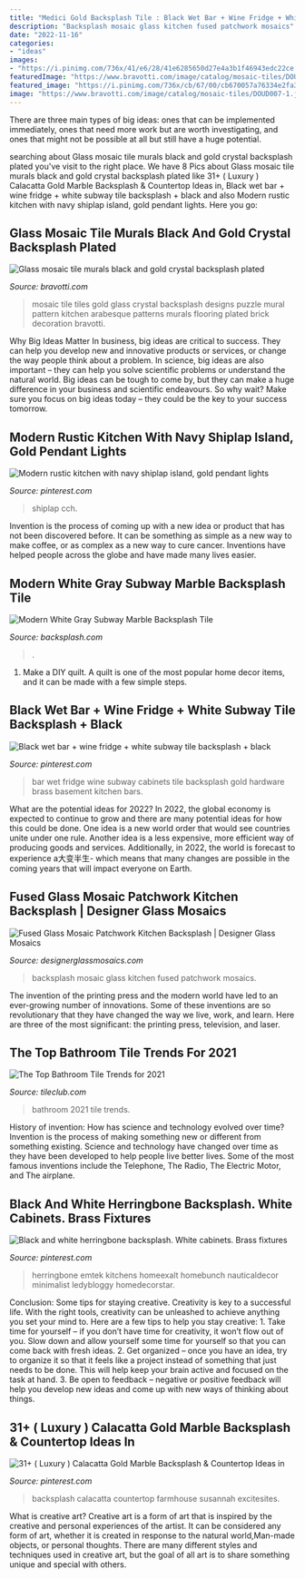 ```yaml
---
title: "Medici Gold Backsplash Tile : Black Wet Bar + Wine Fridge + White Subway Tile Backsplash + Black"
description: "Backsplash mosaic glass kitchen fused patchwork mosaics"
date: "2022-11-16"
categories:
- "ideas"
images:
- "https://i.pinimg.com/736x/41/e6/28/41e6285650d27e4a3b1f46943edc22ce.jpg"
featuredImage: "https://www.bravotti.com/image/catalog/mosaic-tiles/DOUD007-1.jpg"
featured_image: "https://i.pinimg.com/736x/cb/67/00/cb670057a76334e2fa3ddaec6c0a7ccf.jpg"
image: "https://www.bravotti.com/image/catalog/mosaic-tiles/DOUD007-1.jpg"
---
```



There are three main types of big ideas: ones that can be implemented immediately, ones that need more work but are worth investigating, and ones that might not be possible at all but still have a huge potential.

	

		
searching about Glass mosaic tile murals black and gold crystal backsplash plated you've visit to the right place. We have 8 Pics about Glass mosaic tile murals black and gold crystal backsplash plated like 31+ ( Luxury ) Calacatta Gold Marble Backsplash &amp; Countertop Ideas in, Black wet bar + wine fridge + white subway tile backsplash + black and also Modern rustic kitchen with navy shiplap island, gold pendant lights. Here you go:
		
    
## Glass Mosaic Tile Murals Black And Gold Crystal Backsplash Plated

<img loading=lazy src="https://www.bravotti.com/image/catalog/mosaic-tiles/DOUD007-1.jpg" onerror="this.onerror=null;this.src='https://tse2.mm.bing.net/th?id=OIP.CrknFco7VdOl8HjqOy79KwHaHa&amp;pid=15.1';" alt="Glass mosaic tile murals black and gold crystal backsplash plated">

_Source: bravotti.com_

>mosaic tile tiles gold glass crystal backsplash designs puzzle mural pattern kitchen arabesque patterns murals flooring plated brick decoration bravotti. 

	

Why Big Ideas Matter
In business, big ideas are critical to success. They can help you develop new and innovative products or services, or change the way people think about a problem. In science, big ideas are also important – they can help you solve scientific problems or understand the natural world.
Big ideas can be tough to come by, but they can make a huge difference in your business and scientific endeavours. So why wait? Make sure you focus on big ideas today – they could be the key to your success tomorrow.

    
## Modern Rustic Kitchen With Navy Shiplap Island, Gold Pendant Lights

<img loading=lazy src="https://i.pinimg.com/736x/41/e6/28/41e6285650d27e4a3b1f46943edc22ce.jpg" onerror="this.onerror=null;this.src='https://tse2.mm.bing.net/th?id=OIP.OWTrenf1Pb8qSNt6FBYOsgHaJQ&amp;pid=15.1';" alt="Modern rustic kitchen with navy shiplap island, gold pendant lights">

_Source: pinterest.com_

>shiplap cch. 

	

Invention is the process of coming up with a new idea or product that has not been discovered before. It can be something as simple as a new way to make coffee, or as complex as a new way to cure cancer. Inventions have helped people across the globe and have made many lives easier.

    
## Modern White Gray Subway Marble Backsplash Tile

<img loading=lazy src="https://backsplash.com/wp-content/uploads/2015/06/BA1034-subway-marble-kitchen-backsplash-tile-5.jpg" onerror="this.onerror=null;this.src='https://tse1.mm.bing.net/th?id=OIP.XpqibQfBu9R1IsF-ZtejEAHaJ4&amp;pid=15.1';" alt="Modern White Gray Subway Marble Backsplash Tile">

_Source: backsplash.com_

>. 

	

1. Make a DIY quilt. A quilt is one of the most popular home decor items, and it can be made with a few simple steps.

    
## Black Wet Bar + Wine Fridge + White Subway Tile Backsplash + Black

<img loading=lazy src="https://i.pinimg.com/736x/cb/67/00/cb670057a76334e2fa3ddaec6c0a7ccf.jpg" onerror="this.onerror=null;this.src='https://tse3.mm.bing.net/th?id=OIP.cEnVpcwwDNBecDG_TeQ9fQHaLH&amp;pid=15.1';" alt="Black wet bar + wine fridge + white subway tile backsplash + black">

_Source: pinterest.com_

>bar wet fridge wine subway cabinets tile backsplash gold hardware brass basement kitchen bars. 

	

What are the potential ideas for 2022?
In 2022, the global economy is expected to continue to grow and there are many potential ideas for how this could be done. One idea is a new world order that would see countries unite under one rule. Another idea is a less expensive, more efficient way of producing goods and services. Additionally, in 2022, the world is forecast to experience a大变半生- which means that many changes are possible in the coming years that will impact everyone on Earth.

    
## Fused Glass Mosaic Patchwork Kitchen Backsplash | Designer Glass Mosaics

<img loading=lazy src="http://designerglassmosaics.com/wp-content/uploads/2014/07/backsplash-mosaicpatchwork2web.jpg" onerror="this.onerror=null;this.src='https://tse4.mm.bing.net/th?id=OIP.ujcSEHtFKn1ftYukHsxF0QDYEg&amp;pid=15.1';" alt="Fused Glass Mosaic Patchwork Kitchen Backsplash | Designer Glass Mosaics">

_Source: designerglassmosaics.com_

>backsplash mosaic glass kitchen fused patchwork mosaics. 

	

The invention of the printing press and the modern world have led to an ever-growing number of innovations. Some of these inventions are so revolutionary that they have changed the way we live, work, and learn. Here are three of the most significant: the printing press, television, and laser.

    
## The Top Bathroom Tile Trends For 2021

<img loading=lazy src="http://cdn.shopify.com/s/files/1/2395/6385/articles/2021-bathroom-tile-trends_1200x1200.jpg?v=1605900260" onerror="this.onerror=null;this.src='https://tse4.mm.bing.net/th?id=OIP.zZbydkI8Sf5CBDYayUL5YAHaD4&amp;pid=15.1';" alt="The Top Bathroom Tile Trends for 2021">

_Source: tileclub.com_

>bathroom 2021 tile trends. 

	

History of invention: How has science and technology evolved over time?
Invention is the process of making something new or different from something existing. Science and technology have changed over time as they have been developed to help people live better lives. Some of the most famous inventions include the Telephone, The Radio, The Electric Motor, and The airplane.

    
## Black And White Herringbone Backsplash. White Cabinets. Brass Fixtures

<img loading=lazy src="https://i.pinimg.com/originals/67/20/df/6720df1505dd038c6a8ff93551096c65.jpg" onerror="this.onerror=null;this.src='https://tse3.mm.bing.net/th?id=OIP.XF7LuDpHbeC48NF5BqFs3wHaKX&amp;pid=15.1';" alt="Black and white herringbone backsplash. White cabinets. Brass fixtures">

_Source: pinterest.com_

>herringbone emtek kitchens homeexalt homebunch nauticaldecor minimalist ledybloggy homedecorstar. 

	

Conclusion: Some tips for staying creative.
Creativity is key to a successful life. With the right tools, creativity can be unleashed to achieve anything you set your mind to. Here are a few tips to help you stay creative: 1. Take time for yourself – if you don’t have time for creativity, it won’t flow out of you. Slow down and allow yourself some time for yourself so that you can come back with fresh ideas. 2. Get organized – once you have an idea, try to organize it so that it feels like a project instead of something that just needs to be done. This will help keep your brain active and focused on the task at hand. 3. Be open to feedback – negative or positive feedback will help you develop new ideas and come up with new ways of thinking about things.
    
## 31+ ( Luxury ) Calacatta Gold Marble Backsplash &amp; Countertop Ideas In

<img loading=lazy src="https://i.pinimg.com/736x/fb/e8/b6/fbe8b6db4683cd206bf9f2c20c1ff970.jpg" onerror="this.onerror=null;this.src='https://tse1.mm.bing.net/th?id=OIP._LkSMAxqPsY0bAsxlmBeZQHaNU&amp;pid=15.1';" alt="31+ ( Luxury ) Calacatta Gold Marble Backsplash &amp; Countertop Ideas in">

_Source: pinterest.com_

>backsplash calacatta countertop farmhouse susannah excitesites. 

	

What is creative art?
Creative art is a form of art that is inspired by the creative and personal experiences of the artist. It can be considered any form of art, whether it is created in response to the natural world,Man-made objects, or personal thoughts. There are many different styles and techniques used in creative art, but the goal of all art is to share something unique and special with others.

